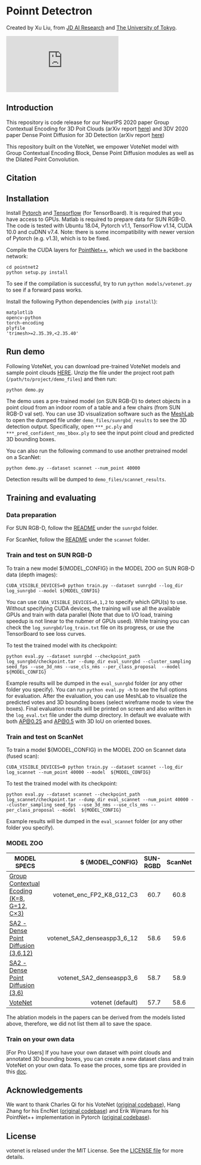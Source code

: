 # Poinnt Detectron
Created by Xu Liu, from <a href="https://air.jd.com/" target="_blank">JD AI Research</a> and <a href="https://www.u-tokyo.ac.jp/focus/ja/tags/?tag=UTOKYO%20VOICES" target="_blank">The University of Tokyo</a>.

![teaser](https://github.com/AsahiLiu/PointDetectron/tree/main/doc/NIPS_new.pdf)

## Introduction
This repository is code release for our NeurIPS 2020 paper Group Contextual Encoding for 3D Poit Clouds (arXiv report [here](https://arxiv.org/pdf/)) and 3DV 2020 paper Dense Point Diffusion for 3D Detection (arXiv report [here](https://arxiv.org/pdf/))

This repository built on the VoteNet, we empower VoteNet model with Group Contextual Encoding Block, Dense Point Diffusion modules as well as the Dilated Point Convolution.
## Citation



## Installation

Install [Pytorch](https://pytorch.org/get-started/locally/) and [Tensorflow](https://github.com/tensorflow/tensorflow) (for TensorBoard). It is required that you have access to GPUs. Matlab is required to prepare data for SUN RGB-D. The code is tested with Ubuntu 18.04, Pytorch v1.1, TensorFlow v1.14, CUDA 10.0 and cuDNN v7.4. Note: there is some incompatibility with newer version of Pytorch (e.g. v1.3), which is to be fixed.

Compile the CUDA layers for [PointNet++](http://arxiv.org/abs/1706.02413), which we used in the backbone network:

    cd pointnet2
    python setup.py install

To see if the compilation is successful, try to run `python models/votenet.py` to see if a forward pass works.

Install the following Python dependencies (with `pip install`):

    matplotlib
    opencv-python
    torch-encoding
    plyfile
    'trimesh>=2.35.39,<2.35.40'

## Run demo

Following VoteNet, you can download pre-trained VoteNet models and sample point clouds [HERE](https://drive.google.com/file/d/1oem0w5y5pjo2whBhAqTtuaYuyBu1OG8l/view?usp=sharing). Unzip the file under the project root path (`/path/to/project/demo_files`) and then run:

    python demo.py

The demo uses a pre-trained model (on SUN RGB-D) to detect objects in a point cloud from an indoor room of a table and a few chairs (from SUN RGB-D val set). You can use 3D visualization software such as the [MeshLab](http://www.meshlab.net/) to open the dumped file under `demo_files/sunrgbd_results` to see the 3D detection output. Specifically, open `***_pc.ply` and `***_pred_confident_nms_bbox.ply` to see the input point cloud and predicted 3D bounding boxes.

You can also run the following command to use another pretrained model on a ScanNet:

    python demo.py --dataset scannet --num_point 40000

Detection results will be dumped to `demo_files/scannet_results`.

## Training and evaluating

### Data preparation

For SUN RGB-D, follow the [README](https://github.com/facebookresearch/votenet/blob/master/sunrgbd/README.md) under the `sunrgbd` folder.

For ScanNet, follow the [README](https://github.com/facebookresearch/votenet/blob/master/scannet/README.md) under the `scannet` folder.

### Train and test on SUN RGB-D

To train a new  model ${MODEL_CONFIG} in the MODEL ZOO on SUN RGB-D data (depth images):

    CUDA_VISIBLE_DEVICES=0 python train.py --dataset sunrgbd --log_dir log_sunrgbd --model ${MODEL_CONFIG}

You can use `CUDA_VISIBLE_DEVICES=0,1,2` to specify which GPU(s) to use. Without specifying CUDA devices, the training will use all the available GPUs and train with data parallel (Note that due to I/O load, training speedup is not linear to the nubmer of GPUs used). 
While training you can check the `log_sunrgbd/log_train.txt` file on its progress, or use the TensorBoard to see loss curves.

To test the trained model with its checkpoint:

    python eval.py --dataset sunrgbd --checkpoint_path log_sunrgbd/checkpoint.tar --dump_dir eval_sunrgbd --cluster_sampling seed_fps --use_3d_nms --use_cls_nms --per_class_proposal  --model  ${MODEL_CONFIG}

Example results will be dumped in the `eval_sunrgbd` folder (or any other folder you specify). You can run `python eval.py -h` to see the full options for evaluation. After the evaluation, you can use MeshLab to visualize the predicted votes and 3D bounding boxes (select wireframe mode to view the boxes).
Final evaluation results will be printed on screen and also written in the `log_eval.txt` file under the dump directory. In default we evaluate with both AP@0.25 and AP@0.5 with 3D IoU on oriented boxes. 

### Train and test on ScanNet

To train a  model ${MODEL_CONFIG} in the MODEL ZOO on Scannet data (fused scan):

    CUDA_VISIBLE_DEVICES=0 python train.py --dataset scannet --log_dir log_scannet --num_point 40000 --model  ${MODEL_CONFIG}

To test the trained model with its checkpoint:

    python eval.py --dataset scannet --checkpoint_path log_scannet/checkpoint.tar --dump_dir eval_scannet --num_point 40000 --cluster_sampling seed_fps --use_3d_nms --use_cls_nms --per_class_proposal --model  ${MODEL_CONFIG}
 
Example results will be dumped in the `eval_scannet` folder (or any other folder you specify). 

### MODEL ZOO

|        MODEL SPECS                 |     $ {MODEL_CONFIG}          | SUN-RGBD | ScanNet |
|---------------------------------------------|----------:|----------:|:-------:|
| [Group Contextual Ecoding (K=8, G=12, C×3)](models/votenet_enc_FP2_K8_G12_C3.py)|votenet_enc_FP2_K8_G12_C3  | 60.7 | 60.8 |
| [SA2 - Dense Point Diffusion (3,6,12)](models/votenet_SA2_denseaspp3_6_12.py) |votenet_SA2_denseaspp3_6_12| 58.6 | 59.6 |
| [SA2 - Dense Point Diffusion (3,6)](models/votenet_SA2_denseaspp3_6.py)|votenet_SA2_denseaspp3_6| 58.7 | 58.9 |
| [VoteNet](models/votenet.py) | votenet (default)| 57.7 | 58.6 |



The ablation models in the papers can be derived from the models listed above, therefore, we did not list them all to save the space.
### Train on your own data

[For Pro Users] If you have your own dataset with point clouds and annotated 3D bounding boxes, you can create a new dataset class and train VoteNet on your own data. To ease the proces, some tips are provided in this [doc](https://github.com/facebookresearch/votenet/blob/master/doc/tips.md).

## Acknowledgements
We want to thank Charles Qi for his VoteNet ([original codebase](https://github.com/facebookresearch/votenet)), Hang Zhang for his EncNet ([original codebase](https://hangzhang.org/PyTorch-Encoding/)) and  Erik Wijmans for his PointNet++ implementation in Pytorch ([original codebase](https://github.com/erikwijmans/Pointnet2_PyTorch)).

## License
votenet is relased under the MIT License. See the [LICENSE file](https://arxiv.org/pdf/1904.09664.pdf) for more details.
